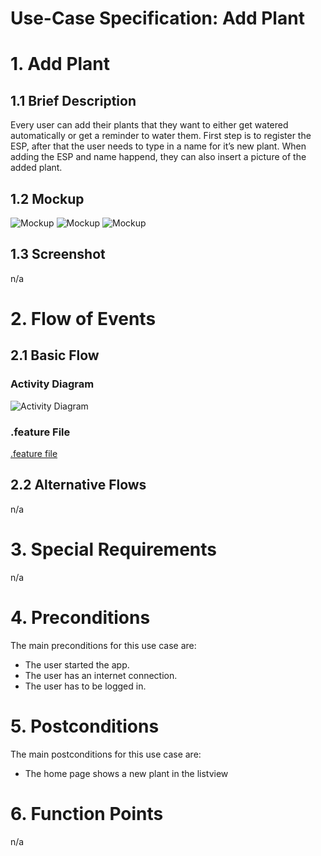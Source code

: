 # Use-Case Specification: Add Plant

# 1. Add Plant

## 1.1 Brief Description
Every user can add their plants that they want to either get watered automatically or get a reminder to water them. First step is to register the ESP, after that the user needs to type in a name for it’s new plant. When adding the ESP and name happend, they can also insert a picture of the added plant.

## 1.2 Mockup
![Mockup](uc-add-plant-mockup-1.png)
![Mockup](uc-add-plant-mockup-2.png)
![Mockup](uc-add-plant-mockup-3.png)

## 1.3 Screenshot
n/a


# 2. Flow of Events

## 2.1 Basic Flow

### Activity Diagram
![Activity Diagram](uc-add-plant.png)

### .feature File

[.feature file](../../lazyplants-frontend/test_driver/add_plants.feature)  

## 2.2 Alternative Flows
n/a

# 3. Special Requirements
n/a

# 4. Preconditions
The main preconditions for this use case are:

 - The user started the app.
 - The user has an internet connection.
 - The user has to be logged in.

# 5. Postconditions

The main postconditions for this use case are:

 - The home page shows a new plant in the listview

# 6. Function Points
n/a